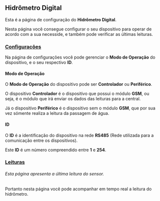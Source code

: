 ## Hidrômetro Digital

Esta é a página de configuração do **Hidrômetro Digital**.

Nesta página você consegue configurar o seu dispositivo para operar de acordo com a sua necesside,
e também pode verificar as últimas leituras.


### [Configurações]

Na página de configurações você pode gerenciar o **Modo de Operação** do dispositivo, e o seu respectivo **ID**.

#### Modo de Operação

O **Modo de Operação** do dispositivo pode ser **Controlador** ou **Periférico**.

O dispositivo **Controlador** é o dispositivo que possui o módulo **GSM**, ou seja, é o módulo que irá enviar os dados das leituras para a central.

Já o dispositivo **Periférico** é o dispositivo sem o módulo **GSM**, que por sua vez sómente realiza a leitura da passagem de água.

#### ID

O **ID** é a identificação do dispositivo na rede **RS485** (Rede utilizada para a comunicação entre os dispositivos).

Este **ID** é um número compreendido entre **1** e **254**.

### [Leituras]

###### Esta página apresenta a última leitura do sensor.

Portanto nesta página você pode acompanhar em tempo real a leitura do hidrômetro.

[Configurações]: /settings.html
[Leituras]: /readings.html
